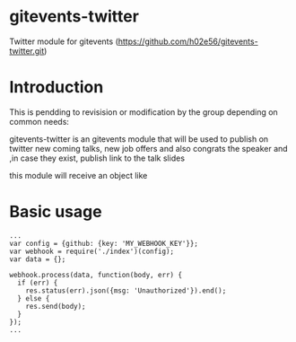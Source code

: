 gitevents-twitter
=====
Twitter module for gitevents (https://github.com/h02e56/gitevents-twitter.git)

# Introduction

This is pendding to revisision or modification by the group depending on common needs:

gitevents-twitter is an gitevents module that will be used to publish on twitter new coming talks, new job offers and also congrats the speaker and ,in case they exist, publish link to the talk slides

this module will receive an object like <a href="https://github.com/h02e56/gitevents-twitter/blob/master/sample_data.js"></a>
# Basic usage

```
...
var config = {github: {key: 'MY_WEBHOOK_KEY'}};
var webhook = require('./index')(config);
var data = {};

webhook.process(data, function(body, err) {
  if (err) {
    res.status(err).json({msg: 'Unauthorized'}).end();
  } else {
    res.send(body);
  }
});
...
